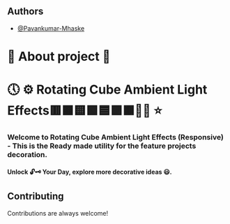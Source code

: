 ## Authors

- [@Pavankumar-Mhaske](https://github.com/Pavankumar-Mhaske)

# 🚀 About project 💖

# 🕔 ⚙ Rotating Cube Ambient Light Effects🟥🟧🟨🟩🟦🟪🟫✌🏻 ⭐

### Welcome to Rotating Cube Ambient Light Effects (Responsive) - This is the Ready made utility for the feature projects decoration.

#### Unlock 🔓🗝 Your Day, explore more decorative ideas 😃.

## Contributing

Contributions are always welcome!
